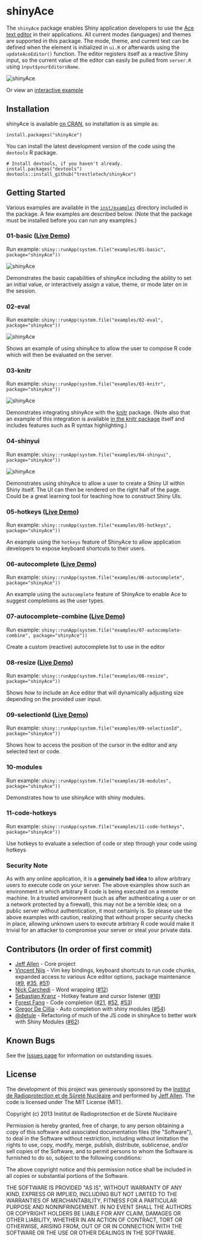 shinyAce
==========

The `shinyAce` package enables Shiny application developers to use the 
[Ace text editor](https://ace.c9.io/#nav=about) in their applications. All
current modes (languages) and themes are supported in this package. The 
mode, theme, and current text can be defined when the element is initialized 
in `ui.R` or afterwards using the `updateAceEditor()` function. The editor
registers itself as a reactive Shiny input, so the current value of the
editor can easily be pulled from `server.R` using `input$yourEditorsName`.

![shinyAce](https://trestletech.github.io/shinyAce/images/shinyAce.png)

Or view an [interactive example](https://vnijs.shinyapps.io/shinyAce-01-basic/)

Installation
------------

shinyAce is available [on CRAN](https://cran.r-project.org/package=shinyAce), so installation is as simple as:

```
install.packages("shinyAce")
```

You can install the latest development version of the code using the `devtools` R package.

```
# Install devtools, if you haven't already.
install.packages("devtools")
devtools::install_github("trestletech/shinyAce")
```

## Getting Started

Various examples are available in the [`inst/examples`](https://github.com/trestletech/shinyAce/tree/master/inst/examples) directory included in the package. A few examples are described below. (Note that the package must be installed before you can run any examples.)

### 01-basic ([Live Demo](https://vnijs.shinyapps.io/shinyAce-01-basic/))

Run example: `shiny::runApp(system.file("examples/01-basic", package="shinyAce"))`

![shinyAce](https://trestletech.github.io/shinyAce/images/shinyAce.png)

Demonstrates the basic capabilities of shinyAce including the ability to set an initial value, or interactively assign a value, theme, or mode later on in the session.

### 02-eval

Run example: `shiny::runApp(system.file("examples/02-eval", package="shinyAce"))`

![shinyAce](https://trestletech.github.io/shinyAce/images/shinyAce-eval.png)

Shows an example of using shinyAce to allow the user to compose R code which will then be evaluated on the server.

### 03-knitr

Run example: `shiny::runApp(system.file("examples/03-knitr", package="shinyAce"))`

![shinyAce](https://trestletech.github.io/shinyAce/images/shinyAce-knitr.png)

Demonstrates integrating shinyAce with the [knitr](https://yihui.org/knitr/) package. (Note also that an example of this integration is available [in the knitr package](https://github.com/yihui/knitr/tree/master/inst/shiny) itself and includes features such as R syntax highlighting.)

### 04-shinyui

Run example: `shiny::runApp(system.file("examples/04-shinyui", package="shinyAce"))`

![shinyAce](https://trestletech.github.io/shinyAce/images/shinyAce-renderui.png)

Demonstrates using shinyAce to allow a user to create a Shiny UI within Shiny itself. The UI can then be rendered on the right half of the page. Could be a great learning tool for teaching how to construct Shiny UIs.

### 05-hotkeys ([Live Demo](https://vnijs.shinyapps.io/shinyAce-05-hotkeys/))

Run example: `shiny::runApp(system.file("examples/05-hotkeys", package="shinyAce"))`

An example using the `hotkeys` feature of ShinyAce to allow application developers to expose keyboard shortcuts to their users. 

### 06-autocomplete ([Live Demo](https://vnijs.shinyapps.io/shinyAce-06-autocomplete/))

Run example: `shiny::runApp(system.file("examples/06-autocomplete", package="shinyAce"))`

An example using the `autocomplete` feature of ShinyAce to enable Ace to suggest completions as the user types.

### 07-autocomplete-combine ([Live Demo](https://vnijs.shinyapps.io/shinyAce-07-autocomplete-combine/))

Run example: `shiny::runApp(system.file("examples/07-autocomplete-combine", package="shinyAce"))`

Create a custom (reactive) autocomplete list to use in the editor

### 08-resize ([Live Demo](https://vnijs.shinyapps.io/shinyAce-08-resize/))

Run example: `shiny::runApp(system.file("examples/08-resize", package="shinyAce"))`

Shows how to include an Ace editor that will dynamically adjusting size depending on the provided user input.

### 09-selectionId ([Live Demo](https://vnijs.shinyapps.io/shinyAce-09-selectionId/))

Run example: `shiny::runApp(system.file("examples/09-selectionId", package="shinyAce"))`

Shows how to access the position of the cursor in the editor and any selected text or code.

### 10-modules 

Run example: `shiny::runApp(system.file("examples/10-modules", package="shinyAce"))`

Demonstrates how to use shinyAce with shiny modules.

### 11-code-hotkeys

Run example: `shiny::runApp(system.file("examples/11-code-hotkeys", package="shinyAce"))`

Use hotkeys to evaluate a selection of code or step through your code using hotkeys

### Security Note

As with any online application, it is a **genuinely bad idea** to allow arbitrary users to execute code on your server. The above examples show such an environment in which arbitrary R code is being executed on a remote machine. In a trusted environment (such as after authenticating a user or on a network protected by a firewall), this may not be a terrible idea; on a public server without authentication, it most certainly is. So please use the above examples with caution, realizing that without proper security checks in place, allowing unknown users to execute arbitrary R code would make it trivial for an attacker to compromise your server or steal your private data.

Contributors (In order of first commit)
---------------------------------------

 - [Jeff Allen](https://github.com/trestletech) - Core project
 - [Vincent Nijs](https://github.com/vnijs) - Vim key bindings, keyboard shortcuts to run code chunks, expanded access to various Ace editor options, package maintenance ([#9](https://github.com/trestletech/shinyAce/pull/9), [#35](https://github.com/trestletech/shinyAce/pull/35), [#51](https://github.com/trestletech/shinyAce/pull/51))
 - [Nick Carchedi](https://github.com/ncarchedi) - Word wrapping ([#12](https://github.com/trestletech/shinyAce/pull/12))
 - [Sebastian Kranz](https://github.com/skranz) - Hotkey feature and cursor listener ([#16](https://github.com/trestletech/shinyAce/pull/16/files))
 - [Forest Fang](https://github.com/saurfang) - Code completion ([#21](https://github.com/trestletech/shinyAce/pull/21), [#52](https://github.com/trestletech/shinyAce/pull/52),  [#53](https://github.com/trestletech/shinyAce/pull/53)) 
  - [Gregor De Cillia](https://github.com/GregorDeCillia) - Auto completion with shiny modules ([#54](https://github.com/trestletech/shinyAce/pull/54))
  - [@detule](https://github.com/detule) - Refactoring of much of the JS code in shinyAce to better work with Shiny Modules ([#62](https://github.com/trestletech/shinyAce/pull/62))

Known Bugs
----------

See the [Issues page](https://github.com/trestletech/shinyAce/issues) for
information on outstanding issues.

License
-------

The development of this project was generously sponsored by the [Institut de
Radioprotection et de Sûreté Nucléaire](https://en.irsn.fr)
and performed by [Jeff Allen](https://trestletech.com). The code is
licensed under The MIT License (MIT).

Copyright (c) 2013 Institut de Radioprotection et de Sûreté Nucléaire

Permission is hereby granted, free of charge, to any person obtaining a copy
of this software and associated documentation files (the "Software"), to deal
in the Software without restriction, including without limitation the rights
to use, copy, modify, merge, publish, distribute, sublicense, and/or sell
copies of the Software, and to permit persons to whom the Software is
furnished to do so, subject to the following conditions:

The above copyright notice and this permission notice shall be included in
all copies or substantial portions of the Software.

THE SOFTWARE IS PROVIDED "AS IS", WITHOUT WARRANTY OF ANY KIND, EXPRESS OR
IMPLIED, INCLUDING BUT NOT LIMITED TO THE WARRANTIES OF MERCHANTABILITY,
FITNESS FOR A PARTICULAR PURPOSE AND NONINFRINGEMENT. IN NO EVENT SHALL THE
AUTHORS OR COPYRIGHT HOLDERS BE LIABLE FOR ANY CLAIM, DAMAGES OR OTHER
LIABILITY, WHETHER IN AN ACTION OF CONTRACT, TORT OR OTHERWISE, ARISING FROM,
OUT OF OR IN CONNECTION WITH THE SOFTWARE OR THE USE OR OTHER DEALINGS IN
THE SOFTWARE.
